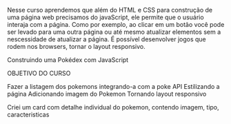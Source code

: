 
Nesse curso aprendemos que além do HTML e CSS para construção de uma página web precisamos do javaScript, ele permite que o usuário interaja com a página. Como por exemplo, ao clicar em um botão você pode ser levado para uma outra página ou até mesmo atualizar elementos sem a nescessidade de atualizar a página. É possível desenvolver jogos que rodem nos browsers, tornar o layout responsivo.

Construindo uma Pokédex com JavaScript

OBJETIVO DO CURSO

Fazer a listagem dos pokemons integrando-a com a poke API
Estilizando a página
Adicionando imagem do Pokemon
Tornando layout responsivo


Criei um card com detalhe individual do pokemon, contendo imagem, tipo, caracteristicas



